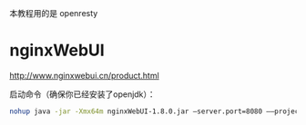 本教程用的是 openresty

# nginxWebUI

http://www.nginxwebui.cn/product.html

启动命令（确保你已经安装了openjdk）：

``` BASH
nohup java -jar -Xmx64m nginxWebUI-1.8.0.jar —server.port=8080 ——project.home=/home/nginxWebUI/ &
```

